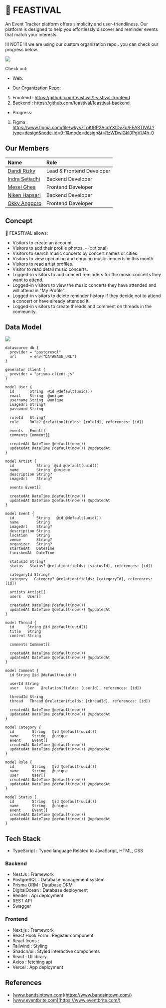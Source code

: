 # 🎉 FEASTIVAL

An Event Tracker platform offers simplicity and user-friendliness. Our platform is designed to help you effortlessly discover and reminder events that match your interests.

!!! NOTE !!!
we are using our custom organization repo.. you can check our progress below.

![](/assets/branding-aspects.png)

Check out:

- Web:

- Our Organization Repo:

1. Frontend : https://github.com/feastival/feastival-frontend
2. Backend : https://github.com/feastival/feastival-backend

- Progress:

1. Figma : https://www.figma.com/file/wkys7TpKtRP2AcoYXtDvZo/FEASTIVAL?type=design&node-id=0-1&mode=design&t=RzWDwlGkI0PgVU4h-0

## Our Members

| Name                                                | Role                      |
| :-------------------------------------------------- | :------------------------ |
| [Dandi Rizky](https://github.com/DandiRizkyy)       | Lead & Frontend Developer |
| [Indra Setiadhi](https://github.com/indrasetiadhi4) | Backend Developer         |
| [Mesel Ghea](https://github.com/meselghea)          | Frontend Developer        |
| [Niken Hapsari](https://github.com/nikenhpsr)       | Backend Developer         |
| [Okky Anggoro](https://github.com/anggr)            | Frontend Developer        |

## Concept

🎉 FEASTIVAL allows:

- Visitors to create an account.
- Visitors to add their profile photos. - (optional)
- Visitors to search music concerts by concert names or cities.
- Visitors to view upcoming and ongoing music concerts in this month.
- Visitors to read artist profiles.
- Visitor to read detail music concerts.
- Logged-in visitors to add concert reminders for the music concerts they want to attend.
- Logged-in visitors to view the music concerts they have attended and will attend in "My Profile".
- Logged-in visitors to delete reminder history if they decide not to attend a concert or have already attended it.
- Logged-in visitors to create threads and comment on threads in the community.

## Data Model

![](/assets/data-model.png)

```
datasource db {
  provider = "postgresql"
  url      = env("DATABASE_URL")
}

generator client {
  provider = "prisma-client-js"
}

model User {
  id       String  @id @default(uuid())
  email    String  @unique
  username String  @unique
  imageUrl String?
  password String

  roleId   String?
  role     Role? @relation(fields: [roleId], references: [id])

  events   Event[]
  comments Comment[]

  createdAt DateTime @default(now())
  updatedAt DateTime @default(now()) @updatedAt
}

model Artist {
  id          String  @id @default(uuid())
  name        String  @unique
  description String?
  imageUrl    String?

  events Event[]

  createdAt DateTime @default(now())
  updatedAt DateTime @default(now()) @updatedAt
}

model Event {
  id          String   @id @default(uuid())
  name        String
  imageUrl    String?
  description String
  location    String
  venue       String?
  organizer   String?
  startedAt   DateTime
  finishedAt  DateTime

  statusId String?
  status   Status? @relation(fields: [statusId], references: [id])

  categoryId String?
  category   Category? @relation(fields: [categoryId], references: [id])

  artists Artist[]
  users   User[]

  createdAt DateTime @default(now())
  updatedAt DateTime @default(now()) @updatedAt
}

model Thread {
  id      String @id @default(uuid())
  title   String
  content String

  comments Comment[]

  createdAt DateTime @default(now())
  updatedAt DateTime @default(now()) @updatedAt
}

model Comment {
  id String @id @default(uuid())

  userId String
  user   User   @relation(fields: [userId], references: [id])

  threadId String
  thread   Thread @relation(fields: [threadId], references: [id])

  createdAt DateTime @default(now())
  updatedAt DateTime @default(now()) @updatedAt
}

model Category {
  id        String   @id @default(uuid())
  name      String   @unique
  event     Event[]
  createdAt DateTime @default(now())
  updatedAt DateTime @default(now()) @updatedAt
}

model Role {
  id        String   @id @default(uuid())
  name      String   @unique
  user      User[]
  createdAt DateTime @default(now())
  updatedAt DateTime @default(now()) @updatedAt
}

model Status {
  id        String   @id @default(uuid())
  name      String   @unique
  event     Event[]
  createdAt DateTime @default(now())
  updatedAt DateTime @default(now()) @updatedAt
}

```

## Tech Stack

- TypeScript : Typed language Related to JavaScript, HTML, CSS

### Backend

- NestJs : Framework
- PostgreSQL : Database management system
- Prisma ORM : Database ORM
- DigitalOcean : Database deployment
- Render : Api deployment
- REST API
- Swagger

### Frontend

- Next.js : Framework
- React Hook Form : Register component
- React Icons :
- Tailwind : Styling
- Shadcn/ui : Styled interactive components
- React : UI library
- Axios : fetching api
- Vercel : App deployment

## References

- [www.bandsintown.com](https://www.bandsintown.com/)
- [www.eventbrite.com](https://www.eventbrite.com/)
